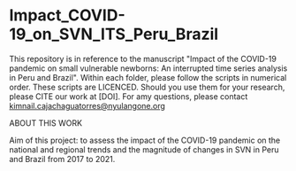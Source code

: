 # Impact_COVID-19_on_SVN_ITS_Peru_Brazil

This repository is in reference to the manuscript "Impact of the COVID-19 pandemic on small vulnerable newborns: An interrupted time series analysis in Peru and Brazil".
Within each folder, please follow the scripts in numerical order. These scripts are LICENCED. Should you use them for your research, please CITE our work at [DOI]. For amy questions, please contact kimnail.cajachaguatorres@nyulangone.org

  ABOUT THIS WORK
  
  Aim of this project: to assess the impact of the COVID-19 pandemic on the national and regional trends and the magnitude of changes in SVN in Peru and Brazil from 2017 to 2021.
